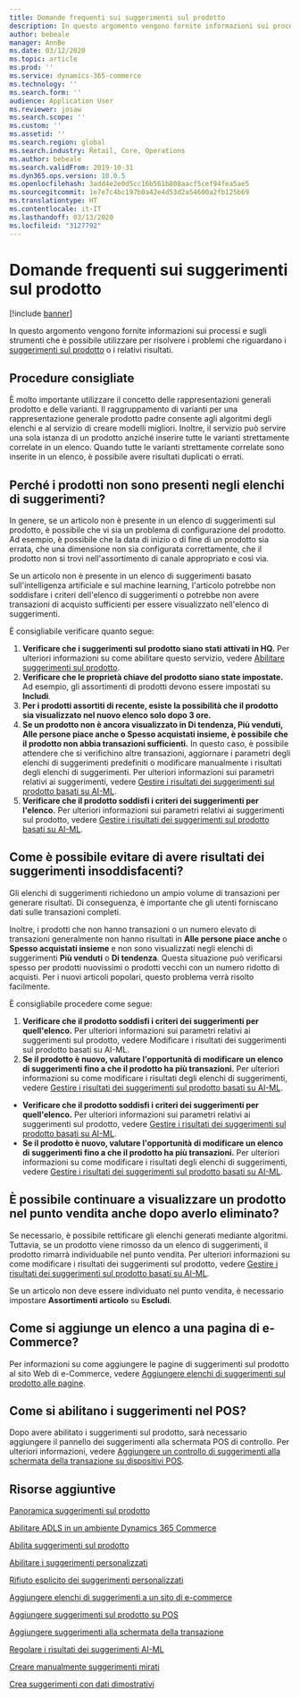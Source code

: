 ```yaml
---
title: Domande frequenti sui suggerimenti sul prodotto
description: In questo argomento vengono fornite informazioni sui processi e sugli strumenti che è possibile utilizzare per risolvere i problemi che riguardano i suggerimenti sul prodotto o i relativi risultati.
author: bebeale
manager: AnnBe
ms.date: 03/12/2020
ms.topic: article
ms.prod: ''
ms.service: dynamics-365-commerce
ms.technology: ''
ms.search.form: ''
audience: Application User
ms.reviewer: josaw
ms.search.scope: ''
ms.custom: ''
ms.assetid: ''
ms.search.region: global
ms.search.industry: Retail, Core, Operations
ms.author: bebeale
ms.search.validFrom: 2019-10-31
ms.dyn365.ops.version: 10.0.5
ms.openlocfilehash: 3add4e2e0d5cc16b561b808aacf5cef94fea5ae5
ms.sourcegitcommit: 1e7e7c4bc197b0a42e4d53d2a54600a2fb125b69
ms.translationtype: HT
ms.contentlocale: it-IT
ms.lasthandoff: 03/13/2020
ms.locfileid: "3127792"
---
```

# <a name="product-recommendations-faq"></a>Domande frequenti sui suggerimenti sul prodotto


[!include [banner](includes/banner.md)]

In questo argomento vengono fornite informazioni sui processi e sugli strumenti che è possibile utilizzare per risolvere i problemi che riguardano i [suggerimenti sul prodotto](product-recommendations.md) o i relativi risultati.

## <a name="best-practices"></a>Procedure consigliate
È molto importante utilizzare il concetto delle rappresentazioni generali prodotto e delle varianti. Il raggruppamento di varianti per una rappresentazione generale prodotto padre consente agli algoritmi degli elenchi e al servizio di creare modelli migliori. Inoltre, il servizio può servire una sola istanza di un prodotto anziché inserire tutte le varianti strettamente correlate in un elenco. Quando tutte le varianti strettamente correlate sono inserite in un elenco, è possibile avere risultati duplicati o errati.

## <a name="why-are-products-missing-from-my-recommendation-lists"></a>Perché i prodotti non sono presenti negli elenchi di suggerimenti?

In genere, se un articolo non è presente in un elenco di suggerimenti sul prodotto, è possibile che vi sia un problema di configurazione del prodotto. Ad esempio, è possibile che la data di inizio o di fine di un prodotto sia errata, che una dimensione non sia configurata correttamente, che il prodotto non si trovi nell'assortimento di canale appropriato e così via.

Se un articolo non è presente in un elenco di suggerimenti basato sull'intelligenza artificiale e sul machine learning, l'articolo potrebbe non soddisfare i criteri dell'elenco di suggerimenti o potrebbe non avere transazioni di acquisto sufficienti per essere visualizzato nell'elenco di suggerimenti.

È consigliabile verificare quanto segue:
1. **Verificare che i suggerimenti sul prodotto siano stati attivati in HQ.** Per ulteriori informazioni su come abilitare questo servizio, vedere [Abilitare suggerimenti sul prodotto](enable-product-recommendations.md).
1. **Verificare che le proprietà chiave del prodotto siano state impostate.** Ad esempio, gli assortimenti di prodotti devono essere impostati su **Includi**.
1. **Per i prodotti assortiti di recente, esiste la possibilità che il prodotto sia visualizzato nel nuovo elenco solo dopo 3 ore.**
1. **Se un prodotto non è ancora visualizzato in Di tendenza, Più venduti, Alle persone piace anche o Spesso acquistati insieme, è possibile che il prodotto non abbia transazioni sufficienti.** In questo caso, è possibile attendere che si verifichino altre transazioni, aggiornare i parametri degli elenchi di suggerimenti predefiniti o modificare manualmente i risultati degli elenchi di suggerimenti. Per ulteriori informazioni sui parametri relativi ai suggerimenti, vedere [Gestire i risultati dei suggerimenti sul prodotto basati su AI-ML](modify-product-recommendation-results.md).
1. **Verificare che il prodotto soddisfi i criteri dei suggerimenti per l'elenco.** Per ulteriori informazioni sui parametri relativi ai suggerimenti sul prodotto, vedere [Gestire i risultati dei suggerimenti sul prodotto basati su AI-ML](modify-product-recommendation-results.md).

## <a name="how-can-i-prevent-poor-recommendation-results-from-being-returned"></a>Come è possibile evitare di avere risultati dei suggerimenti insoddisfacenti?

Gli elenchi di suggerimenti richiedono un ampio volume di transazioni per generare risultati. Di conseguenza, è importante che gli utenti forniscano dati sulle transazioni completi.

Inoltre, i prodotti che non hanno transazioni o un numero elevato di transazioni generalmente non hanno risultati in **Alle persone piace anche** o **Spesso acquistati insieme** e non sono visualizzati negli elenchi di suggerimenti **Più venduti** o **Di tendenza**. Questa situazione può verificarsi spesso per prodotti nuovissimi o prodotti vecchi con un numero ridotto di acquisti. Per i nuovi articoli popolari, questo problema verrà risolto facilmente.

È consigliabile procedere come segue:
1. **Verificare che il prodotto soddisfi i criteri dei suggerimenti per quell'elenco.** Per ulteriori informazioni sui parametri relativi ai suggerimenti sul prodotto, vedere Modificare i risultati dei suggerimenti sul prodotto basati su AI-ML.
1. **Se il prodotto è nuovo, valutare l'opportunità di modificare un elenco di suggerimenti fino a che il prodotto ha più transazioni.** Per ulteriori informazioni su come modificare i risultati degli elenchi di suggerimenti, vedere [Gestire i risultati dei suggerimenti sul prodotto basati su AI-ML](modify-product-recommendation-results.md).


- **Verificare che il prodotto soddisfi i criteri dei suggerimenti per quell'elenco.** Per ulteriori informazioni sui parametri relativi ai suggerimenti sul prodotto, vedere [Gestire i risultati dei suggerimenti sul prodotto basati su AI-ML](modify-product-recommendation-results.md).
- **Se il prodotto è nuovo, valutare l'opportunità di modificare un elenco di suggerimenti fino a che il prodotto ha più transazioni.** Per ulteriori informazioni su come modificare i risultati degli elenchi di suggerimenti, vedere [Gestire i risultati dei suggerimenti sul prodotto basati su AI-ML](modify-product-recommendation-results.md).

## <a name="can-i-remove-a-product-but-still-see-it-in-the-store"></a>È possibile continuare a visualizzare un prodotto nel punto vendita anche dopo averlo eliminato?

Se necessario, è possibile rettificare gli elenchi generati mediante algoritmi. Tuttavia, se un prodotto viene rimosso da un elenco di suggerimenti, il prodotto rimarrà individuabile nel punto vendita. Per ulteriori informazioni su come modificare i risultati dei suggerimenti sul prodotto, vedere [Gestire i risultati dei suggerimenti sul prodotto basati su AI-ML](modify-product-recommendation-results.md).

Se un articolo non deve essere individuato nel punto vendita, è necessario impostare **Assortimenti articolo** su **Escludi**.

## <a name="how-do-i-add-a-list-to-an-e-commerce-page"></a>Come si aggiunge un elenco a una pagina di e-Commerce?

Per informazioni su come aggiungere le pagine di suggerimenti sul prodotto al sito Web di e-Commerce, vedere [Aggiungere elenchi di suggerimenti sul prodotto alle pagine](add-reco-list-to-page.md).

## <a name="how-do-i-enable-recommendations-on-pos"></a>Come si abilitano i suggerimenti nel POS?

Dopo avere abilitato i suggerimenti sul prodotto, sarà necessario aggiungere il pannello dei suggerimenti alla schermata POS di controllo. Per ulteriori informazioni, vedere [Aggiungere un controllo di suggerimenti alla schermata della transazione su dispositivi POS](add-recommendations-control-pos-screen.md).

## <a name="additional-resources"></a>Risorse aggiuntive

[Panoramica suggerimenti sul prodotto](product-recommendations.md)

[Abilitare ADLS in un ambiente Dynamics 365 Commerce](enable-adls-environment.md)

[Abilita suggerimenti sul prodotto](enable-product-recommendations.md)

[Abilitare i suggerimenti personalizzati](personalized-recommendations.md)

[Rifiuto esplicito dei suggerimenti personalizzati](personalization-gdpr.md)

[Aggiungere elenchi di suggerimenti a un sito di e-commerce](add-reco-list-to-page.md)

[Aggiungere suggerimenti sul prodotto su POS](product.md)

[Aggiungere suggerimenti alla schermata della transazione](add-recommendations-control-pos-screen.md)

[Regolare i risultati dei suggerimenti AI-ML](modify-product-recommendation-results.md)

[Creare manualmente suggerimenti mirati](create-editorial-recommendation-lists.md)

[Crea suggerimenti con dati dimostrativi](product-recommendations-demo-data.md)
